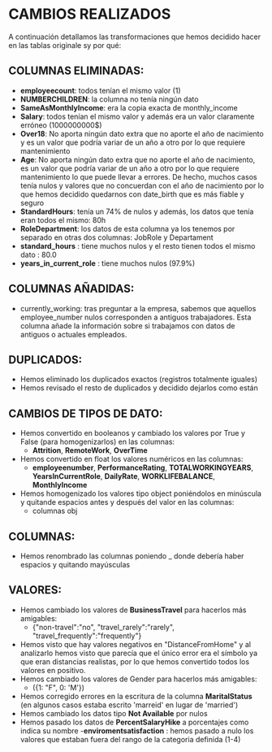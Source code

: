# CAMBIOS REALIZADOS

A continuación detallamos las transformaciones que hemos decidido hacer en las tablas originale sy por qué:

## COLUMNAS ELIMINADAS:

- **employeecount**: todos tenían el mismo valor (1)
- **NUMBERCHILDREN**: la columna no tenía ningún dato
- **SameAsMonthlyIncome**: era la copia exacta de monthly_income
- **Salary**: todos tenían el mismo valor y además era un valor claramente erróneo (1000000000$)
- **Over18**: No aporta ningún dato extra que no aporte el año de nacimiento y es un valor que podría variar de un año a otro por lo que requiere mantenimiento
- **Age**: No aporta ningún dato extra que no aporte el año de nacimiento, es un valor que podría variar de un año a otro por lo que requiere mantenimiento lo que puede llevar a errores. De hecho, muchos casos tenía nulos y valores que no concuerdan con el año de nacimiento por lo que hemos decidido quedarnos con date_birth que es más fiable y seguro
- **StandardHours**: tenía un 74% de nulos y además, los datos que tenía eran todos el mismo: 80h
- **RoleDepartment**: los datos de esta columna ya los tenemos por separado en otras dos columnas: JobRole y Departament
- **standard_hours** : tiene muchos nulos  y el resto tienen todos el mismo dato : 80.0
- **years_in_current_role** : tiene muchos nulos (97.9%) 

## COLUMNAS AÑADIDAS:
- currently_working: tras preguntar a la empresa, sabemos que aquellos employee_number nulos corresponden a antiguos trabajadores. Esta columna añade la información sobre si trabajamos con datos de antiguos o actuales empleados.

## DUPLICADOS:

- Hemos eliminado los duplicados exactos (registros totalmente iguales)
- Hemos revisado el resto de duplicados y decidido dejarlos como están

## CAMBIOS DE TIPOS DE DATO:

- Hemos convertido en booleanos y cambiado los valores por True y False (para homogenizarlos) en las columnas:
    - **Attrition**, **RemoteWork**, **OverTime**
- Hemos convertido en float los valores numéricos en las columnas: 
    - **employeenumber**, **PerformanceRating**, **TOTALWORKINGYEARS**, **YearsInCurrentRole**, **DailyRate**, **WORKLIFEBALANCE**, **MonthlyIncome**
- Hemos homogenizado los valores tipo object poniéndolos en minúscula y quitande espacios antes y después del valor en las columnas:
    - columnas obj
## COLUMNAS:

- Hemos renombrado las columnas poniendo _ donde debería haber espacios y quitando mayúsculas

## VALORES:

- Hemos cambiado los valores de  **BusinessTravel** para hacerlos más amigables:
    - {"non-travel":"no", "travel_rarely":"rarely", "travel_frequently":"frequently"}
- Hemos visto que hay valores negativos en "DistanceFromHome" y al analizarlo hemos visto que parecía que el único error era el símbolo ya que eran distancias realistas, por lo que hemos convertido todos los valores en positivo.
- Hemos cambiado los valores de Gender para hacerlos más amigables:
    - ({1: "F", 0: 'M'})
- Hemos corregido errores en la escritura de la columna **MaritalStatus** (en algunos casos estaba escrito 'marreid' en lugar de 'married')
- Hemos cambiado los datos tipo **Not Available** por nulos
- Hemos pasado los datos de **PercentSalaryHike** a porcentajes como indica su nombre
-**enviromentsatisfaction** : hemos pasado a nulo los valores que estaban fuera del rango de la categoria definida (1-4)
